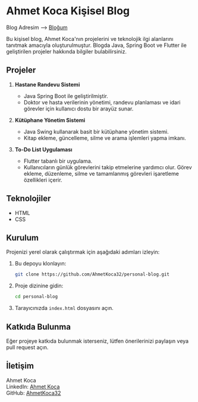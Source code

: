 # Ahmet Koca Kişisel Blog

Blog Adresim --> [Bloğum](https://ahmetkoca.vercel.app)


Bu kişisel blog, Ahmet Koca'nın projelerini ve teknolojik ilgi alanlarını tanıtmak amacıyla oluşturulmuştur. Blogda Java, Spring Boot ve Flutter ile geliştirilen projeler hakkında bilgiler bulabilirsiniz.

## Projeler

1. **Hastane Randevu Sistemi**
   - Java Spring Boot ile geliştirilmiştir.
   - Doktor ve hasta verilerinin yönetimi, randevu planlaması ve idari görevler için kullanıcı dostu bir arayüz sunar.

2. **Kütüphane Yönetim Sistemi**
   - Java Swing kullanarak basit bir kütüphane yönetim sistemi.
   - Kitap ekleme, güncelleme, silme ve arama işlemleri yapma imkanı.

3. **To-Do List Uygulaması**
   - Flutter tabanlı bir uygulama.
   - Kullanıcıların günlük görevlerini takip etmelerine yardımcı olur. Görev ekleme, düzenleme, silme ve tamamlanmış görevleri işaretleme özellikleri içerir.

## Teknolojiler

- HTML
- CSS


## Kurulum

Projenizi yerel olarak çalıştırmak için aşağıdaki adımları izleyin:

1. Bu depoyu klonlayın:
   ```bash
   git clone https://github.com/AhmetKoca32/personal-blog.git
   ```
2. Proje dizinine gidin:
   ```bash
   cd personal-blog
   ```
3. Tarayıcınızda `index.html` dosyasını açın.

## Katkıda Bulunma

Eğer projeye katkıda bulunmak isterseniz, lütfen önerilerinizi paylaşın veya pull request açın.

## İletişim

Ahmet Koca   
LinkedIn: [Ahmet Koca](https://www.linkedin.com/in/ahmet-koca-75a995258/)  
GitHub: [AhmetKoca32](https://github.com/AhmetKoca32)
